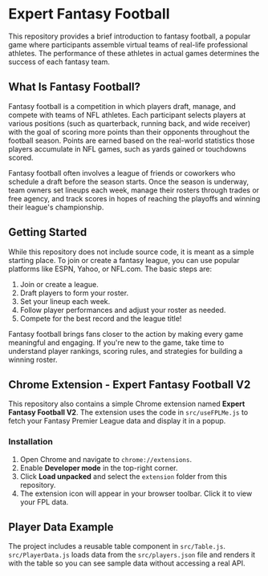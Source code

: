# Expert Fantasy Football

This repository provides a brief introduction to fantasy football, a popular game where participants assemble virtual teams of real-life professional athletes. The performance of these athletes in actual games determines the success of each fantasy team.

## What Is Fantasy Football?

Fantasy football is a competition in which players draft, manage, and compete with teams of NFL athletes. Each participant selects players at various positions (such as quarterback, running back, and wide receiver) with the goal of scoring more points than their opponents throughout the football season. Points are earned based on the real-world statistics those players accumulate in NFL games, such as yards gained or touchdowns scored.

Fantasy football often involves a league of friends or coworkers who schedule a draft before the season starts. Once the season is underway, team owners set lineups each week, manage their rosters through trades or free agency, and track scores in hopes of reaching the playoffs and winning their league's championship.

## Getting Started

While this repository does not include source code, it is meant as a simple starting place. To join or create a fantasy league, you can use popular platforms like ESPN, Yahoo, or NFL.com. The basic steps are:

1. Join or create a league.
2. Draft players to form your roster.
3. Set your lineup each week.
4. Follow player performances and adjust your roster as needed.
5. Compete for the best record and the league title!

Fantasy football brings fans closer to the action by making every game meaningful and engaging. If you're new to the game, take time to understand player rankings, scoring rules, and strategies for building a winning roster.

## Chrome Extension - Expert Fantasy Football V2

This repository also contains a simple Chrome extension named **Expert Fantasy Football V2**. The extension uses the code in `src/useFPLMe.js` to fetch your Fantasy Premier League data and display it in a popup.

### Installation

1. Open Chrome and navigate to `chrome://extensions`.
2. Enable **Developer mode** in the top-right corner.
3. Click **Load unpacked** and select the `extension` folder from this repository.
4. The extension icon will appear in your browser toolbar. Click it to view your FPL data.

## Player Data Example

The project includes a reusable table component in `src/Table.js`.
`src/PlayerData.js` loads data from the `src/players.json` file and renders it
with the table so you can see sample data without accessing a real API.
